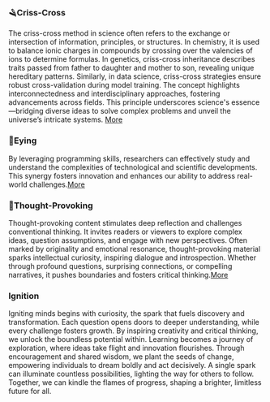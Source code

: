### 🪒Criss-Cross
The criss-cross method in science often refers to the exchange or intersection of information, principles, or structures. In chemistry, it is used to balance ionic charges in compounds by crossing over the valencies of ions to determine formulas. In genetics, criss-cross inheritance describes traits passed from father to daughter and mother to son, revealing unique hereditary patterns. Similarly, in data science, criss-cross strategies ensure robust cross-validation during model training. The concept highlights interconnectedness and interdisciplinary approaches, fostering advancements across fields. This principle underscores science's essence—bridging diverse ideas to solve complex problems and unveil the universe’s intricate systems.
[More](https://github.com/viadean/Interdisciplinary_Perspective/tree/main/Criss-Cross)

### 🧿Eying
By leveraging programming skills, researchers can effectively study and understand the complexities of technological and scientific developments. This synergy fosters innovation and enhances our ability to address real-world challenges.[More](https://github.com/viadean/Interdisciplinary_Perspective/tree/main/Eying)

### 🧵Thought-Provoking
Thought-provoking content stimulates deep reflection and challenges conventional thinking. It invites readers or viewers to explore complex ideas, question assumptions, and engage with new perspectives. Often marked by originality and emotional resonance, thought-provoking material sparks intellectual curiosity, inspiring dialogue and introspection. Whether through profound questions, surprising connections, or compelling narratives, it pushes boundaries and fosters critical thinking.[More](https://github.com/viadean/Interdisciplinary_Perspective/tree/main/Thought-Provoking)

### Ignition
Igniting minds begins with curiosity, the spark that fuels discovery and transformation. Each question opens doors to deeper understanding, while every challenge fosters growth. By inspiring creativity and critical thinking, we unlock the boundless potential within. Learning becomes a journey of exploration, where ideas take flight and innovation flourishes. Through encouragement and shared wisdom, we plant the seeds of change, empowering individuals to dream boldly and act decisively. A single spark can illuminate countless possibilities, lighting the way for others to follow. Together, we can kindle the flames of progress, shaping a brighter, limitless future for all.
